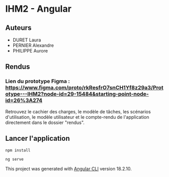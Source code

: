 # IHM2 - Angular 
## Auteurs
- DURET Laura 
- PERNIER Alexandre
- PHILIPPE Aurore


## Rendus 
### Lien du prototype Figma : https://www.figma.com/proto/rkResfrO7snCH1Yf8z29a3/Prototype---IHM2?node-id=29-15484&starting-point-node-id=26%3A274  
Retrouvez le cachier des charges, le modèle de tâches, les scénarios d'utilisation, le modèle utilisateur et le compte-rendu de l'application directement dans le dossier "rendus".  

## Lancer l'application
```
npm install
```

```
ng serve
```

This project was generated with [Angular CLI](https://github.com/angular/angular-cli) version 18.2.10.
